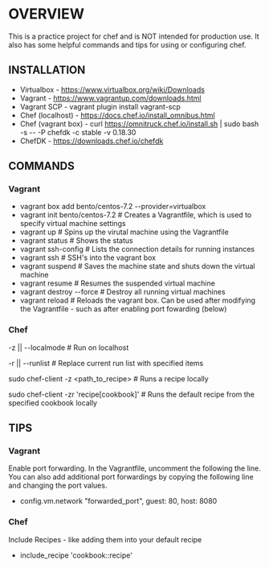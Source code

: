 # OVERVIEW

This is a practice project for chef and is NOT intended for production use. It also has some helpful commands and tips for using or configuring chef.

## INSTALLATION
- Virtualbox - https://www.virtualbox.org/wiki/Downloads
- Vagrant - https://www.vagrantup.com/downloads.html
- Vagrant SCP - vagrant plugin install vagrant-scp
- Chef (localhost) - https://docs.chef.io/install_omnibus.html
- Chef (vagrant box) - curl https://omnitruck.chef.io/install.sh | sudo bash -s -- -P chefdk -c stable -v 0.18.30
- ChefDK - https://downloads.chef.io/chefdk 

## COMMANDS

### Vagrant
- vagrant box add bento/centos-7.2 --provider=virtualbox
- vagrant init bento/centos-7.2  # Creates a Vagrantfile, which is used to specify virtual machine settings
- vagrant up  # Spins up the virutal machine using the Vagrantfile
- vagrant status  # Shows the status
- vagrant ssh-config  # Lists the connection details for running instances
- vagrant ssh  # SSH's into the vagrant box
- vagrant suspend  # Saves the machine state and shuts down the virtual machine
- vagrant resume  # Resumes the suspended virtual machine
- vagrant destroy --force  # Destroy all running virtual machines
- vagrant reload  # Reloads the vagrant box. Can be used after modifying the Vagrantfile - such as after enabling port fowarding (below)

### Chef

-z || --localmode  # Run on localhost

-r || --runlist  # Replace current run list with specified items

sudo chef-client -z <path_to_recipe>  # Runs a recipe locally

sudo chef-client -zr 'recipe[cookbook]'  # Runs the default recipe from the specified cookbook locally

## TIPS

### Vagrant

Enable port forwarding. In the Vagrantfile, uncomment the following the line. You can also add additional port forwardings by copying the following line and changing the port values.
- config.vm.network "forwarded_port", guest: 80, host: 8080

### Chef
Include Recipes - like adding them into your default recipe
- include_recipe 'cookbook::recipe'
